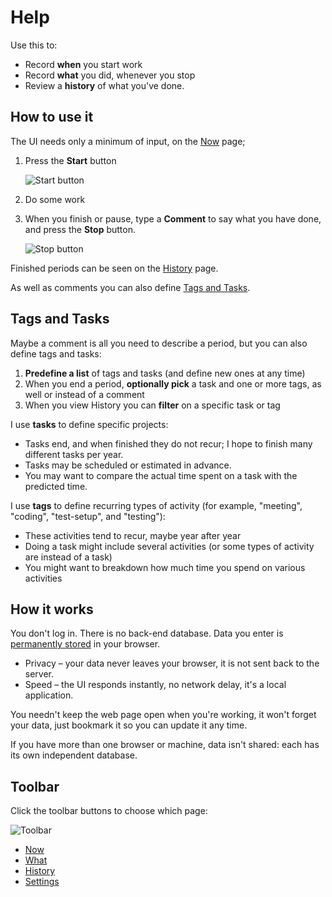 # Help

Use this to:

- Record **when** you start work
- Record **what** you did, whenever you stop
- Review a **history** of what you've done.

## How to use it

The UI needs only a minimum of input, on the [Now](/help/now) page;

1. Press the **Start** button

   ![Start button](start)

1. Do some work
1. When you finish or pause, type a **Comment** to say what you have done, and press the **Stop** button.

   ![Stop button](stop)

Finished periods can be seen on the [History](/help/history) page.

As well as comments you can also define [Tags and Tasks](/help/what).

## Tags and Tasks

Maybe a comment is all you need to describe a period, but you can also define tags and tasks:

1. **Predefine a list** of tags and tasks (and define new ones at any time)
2. When you end a period, **optionally pick** a task and one or more tags, as well or instead of a comment
3. When you view History you can **filter** on a specific task or tag

I use **tasks** to define specific projects:

- Tasks end, and when finished they do not recur; I hope to finish many different tasks per year.
- Tasks may be scheduled or estimated in advance.
- You may want to compare the actual time spent on a task with the predicted time.

I use **tags** to define recurring types of activity (for example, "meeting", "coding", "test-setup", and "testing"):

- These activities tend to recur, maybe year after year
- Doing a task might include several activities (or some types of activity are instead of a task)
- You might want to breakdown how much time you spend on various activities

## How it works

You don't log in.
There is no back-end database.
Data you enter is [permanently stored](/help/settings) in your browser.

- Privacy &ndash; your data never leaves your browser, it is not sent back to the server.
- Speed &ndash; the UI responds instantly, no network delay, it's a local application.

You needn't keep the web page open when you're working, it won't forget your data, just bookmark it so you can update it any time.

If you have more than one browser or machine, data isn't shared: each has its own independent database.

## Toolbar

Click the toolbar buttons to choose which page:

![Toolbar](toolbar)

- [Now](/help/now)
- [What](/help/what)
- [History](/help/history)
- [Settings](/help/settings)
